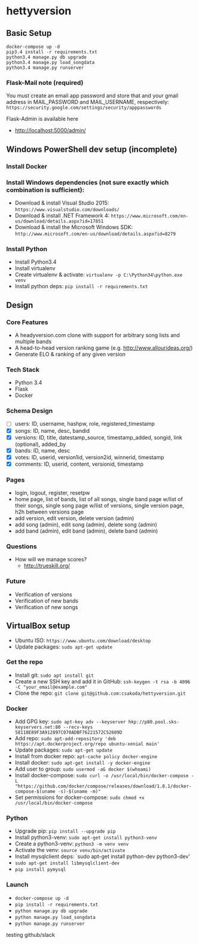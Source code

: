 # hettyversion

## Basic Setup

```
docker-compose up -d
pip3.4 install -r requirements.txt
python3.4 manage.py db upgrade
python3.4 manage.py load_songdata
python3.4 manage.py runserver
```

### Flask-Mail note (required)

You must create an email app password and store that and your gmail address in MAIL_PASSWORD and MAIL_USERNAME, respectively: `https://security.google.com/settings/security/apppasswords`

Flask-Admin is available here

* <http://localhost:5000/admin/>

## Windows PowerShell dev setup (incomplete)

### Install Docker

### Install Windows dependencies (not sure exactly which combination is sufficient):

* Download & install Visual Studio 2015: `https://www.visualstudio.com/downloads/`
* Download & install .NET Framework 4: `https://www.microsoft.com/en-us/download/details.aspx?id=17851`
* Download & install the Microsoft Windows SDK: `http://www.microsoft.com/en-us/download/details.aspx?id=8279`

### Install Python

* Install Python3.4
* Install virtualenv
* Create virtualenv & activate: `virtualenv -p C:\Python34\python.exe venv`
* Install python deps: `pip install -r requirements.txt`

## Design

### Core Features

* A headyversion.com clone with support for arbitrary song lists and multiple bands
* A head-to-head version ranking game (e.g. http://www.allourideas.org/)
* Generate ELO & ranking of any given version

### Tech Stack

* Python 3.4
* Flask
* Docker

### Schema Design

- [ ] users: ID, username, hashpw, role, registered_timestamp
- [x] songs: ID, name, desc, bandid
- [x] versions: ID, title, datestamp_source, timestamp_added, songid, link (optional), added_by
- [x] bands: ID, name, desc
- [x] votes: ID, userid, version1id, version2id, winnerid, timestamp
- [x] comments: ID, userid, content, versionid, timestamp

### Pages

* login, logout, register, resetpw
* home page, list of bands, list of all songs, single band page w/list of their songs, single song page w/list of versions, single version page, h2h between versions page
* add version, edit version, delete version (admin)
* add song (admin), edit song (admin), delete song (admin)
* add band (admin), edit band (admin), delete band (admin)

### Questions

* How will we manage scores? 
  * http://trueskill.org/

### Future

* Verification of versions
* Verification of new bands
* Verification of new songs

## VirtualBox setup

* Ubuntu ISO: `https://www.ubuntu.com/download/desktop`
* Update packages: `sudo apt-get update`

### Get the repo

* Install git: `sudo apt install git`
* Create a new SSH key and add it in GitHub: `ssh-keygen -t rsa -b 4096 -C "your_email@example.com"`
* Clone the repo: `git clone git@github.com:csakoda/hettyversion.git`

### Docker

* Add GPG key: `sudo apt-key adv --keyserver hkp://p80.pool.sks-keyservers.net:80 --recv-keys 58118E89F3A912897C070ADBF76221572C52609D`
* Add repo: `sudo apt-add-repository 'deb https://apt.dockerproject.org/repo ubuntu-xenial main'`
* Update packages: `sudo apt-get update`
* Install from docker repo: `apt-cache policy docker-engine`
* Install docker: `sudo apt-get install -y docker-engine`
* Add user to group: `sudo usermod -aG docker $(whoami)`
* Install docker-compose: `sudo curl -o /usr/local/bin/docker-compose -L "https://github.com/docker/compose/releases/download/1.8.1/docker-compose-$(uname -s)-$(uname -m)"`
* Set permissions for docker-compose: `sudo chmod +x /usr/local/bin/docker-compose`

### Python

* Upgrade pip: `pip install --upgrade pip`
* Install python3-venv: `sudo apt-get install python3-venv`
* Create a python3-venv: `python3 -m venv venv`
* Activate the venv: `source venv/bin/activate`
* Install mysqlclient deps: `sudo apt-get install python-dev python3-dev'
* `sudo apt-get install libmysqlclient-dev`
* `pip install pymysql`

### Launch

* `docker-compose up -d`
* `pip install -r requirements.txt`
* `python manage.py db upgrade`
* `python manage.py load_songdata`
* `python manage.py runserver`

testing github/slack